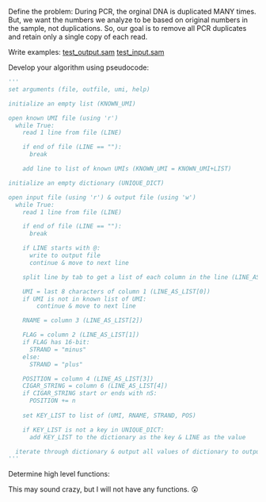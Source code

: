 Define the problem:
During PCR, the orginal DNA is duplicated MANY times. But, we want the numbers we analyze to be based on original numbers in the sample, not duplications. So, our goal is to remove all PCR duplicates and retain only a single copy of each read. 

Write examples:
[test_output.sam](test_output.sam)
[test_input.sam](test_input.sam)

Develop your algorithm using pseudocode:
```python
'''
set arguments (file, outfile, umi, help)

initialize an empty list (KNOWN_UMI)

open known UMI file (using 'r')
  while True:
    read 1 line from file (LINE)

    if end of file (LINE == ""):
      break

    add line to list of known UMIs (KNOWN_UMI = KNOWN_UMI+LIST)

initialize an empty dictionary (UNIQUE_DICT)

open input file (using 'r') & output file (using 'w') 
  while True:
    read 1 line from file (LINE)

    if end of file (LINE == ""):
      break

    if LINE starts with @:
      write to output file
      continue & move to next line

    split line by tab to get a list of each column in the line (LINE_AS_LIST)

    UMI = last 8 characters of column 1 (LINE_AS_LIST[0])
    if UMI is not in known list of UMI:
        continue & move to next line

    RNAME = column 3 (LINE_AS_LIST[2])

    FLAG = column 2 (LINE_AS_LIST[1])
    if FLAG has 16-bit:
      STRAND = "minus"
    else:
      STRAND = "plus"

    POSITION = column 4 (LINE_AS_LIST[3])
    CIGAR_STRING = column 6 (LINE_AS_LIST[4])
    if CIGAR_STRING start or ends with nS:
      POSITION += n
    
    set KEY_LIST to list of (UMI, RNAME, STRAND, POS)

    if KEY_LIST is not a key in UNIQUE_DICT:
      add KEY_LIST to the dictionary as the key & LINE as the value

  iterate through dictionary & output all values of dictionary to output file 
'''
```

Determine high level functions: 

This may sound crazy, but I will not have any functions. 😲

